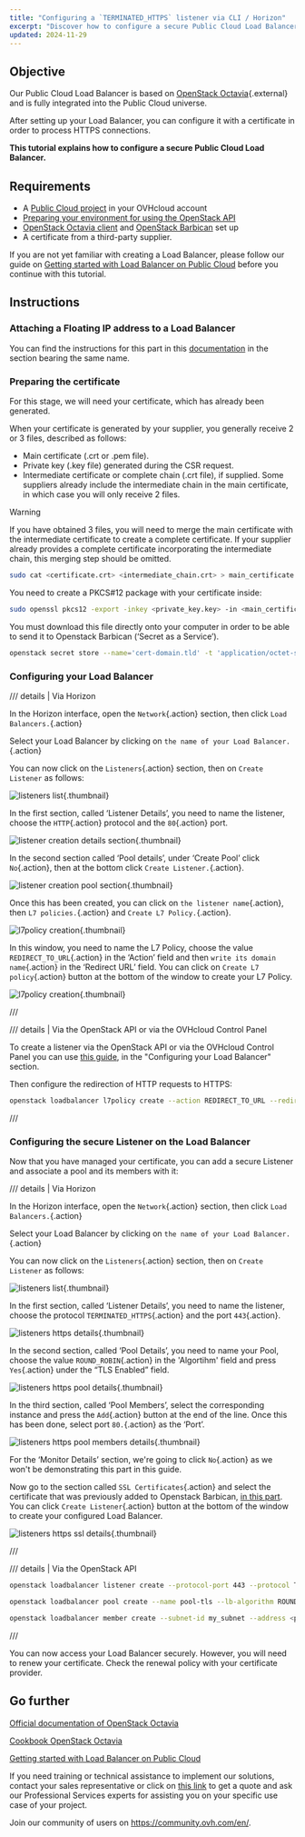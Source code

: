 ```yaml
---
title: "Configuring a `TERMINATED_HTTPS` listener via CLI / Horizon"
excerpt: "Discover how to configure a secure Public Cloud Load Balancer with a certificate from a third-party supplier."
updated: 2024-11-29
---
```


<style>
details>summary {
    color:rgb(33, 153, 232) !important;
    cursor: pointer;
}
details>summary::before {
    content:'\25B6';
    padding-right:1ch;
}
details[open]>summary::before {
    content:'\25BC';
}
</style>

## Objective

Our Public Cloud Load Balancer  is based on [OpenStack Octavia](https://wiki.openstack.org/wiki/Octavia){.external} and is fully integrated into the Public Cloud universe. 

After setting up your Load Balancer, you can configure it with a certificate in order to process HTTPS connections.

**This tutorial explains how to configure a secure Public Cloud Load Balancer.**

## Requirements

- A [Public Cloud project](https://www.ovhcloud.com/en-gb/public-cloud/) in your OVHcloud account
- [Preparing your environment for using the OpenStack API](/pages/public_cloud/compute/prepare_the_environment_for_using_the_openstack_api)
- [OpenStack Octavia client](https://docs.openstack.org/python-octaviaclient/latest/install/index.html) and [OpenStack Barbican](https://docs.openstack.org/python-barbicanclient/latest/install/index.html) set up
- A certificate from a third-party supplier.

If you are not yet familiar with creating a Load Balancer, please follow our guide on [Getting started with Load Balancer on Public Cloud](/pages/public_cloud/public_cloud_network_services/getting-started-01-create-lb-service) before you continue with this tutorial.

## Instructions

### Attaching a Floating IP address to a Load Balancer

You can find the instructions for this part in this [documentation](/pages/public_cloud/public_cloud_network_services/tutorials-01-secure-lb-letsencrypt) in the section bearing the same name.

### Preparing the certificate <a name="preparingcertificate"></a>

For this stage, we will need your certificate, which has already been generated. 

When your certificate is generated by your supplier, you generally receive 2 or 3 files, described as follows:
- Main certificate (.crt or .pem file).
- Private key (.key file) generated during the CSR request.
- Intermediate certificate or complete chain (.crt file), if supplied. Some suppliers already include the intermediate chain in the main certificate, in which case you will only receive 2 files.

> [!warning]
>
> If you have obtained 3 files, you will need to merge the main certificate with the intermediate certificate to create a complete certificate. If your supplier already provides a complete certificate incorporating the intermediate chain, this merging step should be omitted.
>

```bash
sudo cat <certificate.crt> <intermediate_chain.crt> > main_certificate.pem
```

You need to create a PKCS#12 package with your certificate inside:

```bash
sudo openssl pkcs12 -export -inkey <private_key.key> -in <main_certificate.pem> -out domain.tld.p12
```

You must download this file directly onto your computer in order to be able to send it to Openstack Barbican (‘Secret as a Service’).

```bash
openstack secret store --name='cert-domain.tld' -t 'application/octet-stream' -e 'base64' --payload="$(base64 < domain.tld.p12)"
```

### Configuring your Load Balancer


/// details | Via Horizon

In the Horizon interface, open the `Network`{.action} section, then click `Load Balancers.`{.action}

Select your Load Balancer by clicking on `the name of your Load Balancer.`{.action}

You can now click on the `Listeners`{.action} section, then on `Create Listener` as follows: 

![listeners list](images/loadbalancerlistenerslist.png){.thumbnail}

In the first section, called ‘Listener Details’, you need to name the listener, choose the `HTTP`{.action} protocol and the `80`{.action} port.

![listener creation details section](images/listenerhttpcreation1.png){.thumbnail}

In the second section called ‘Pool details’, under ‘Create Pool’ click `No`{.action}, then at the bottom click `Create Listener.`{.action}.

![listener creation pool section](images/listenerhttpcreation2.png){.thumbnail}

Once this has been created, you can click on `the listener name`{.action}, then `L7 policies.`{.action} and `Create L7 Policy.`{.action}.

![l7policy creation](images/listenerpolicieslist.png){.thumbnail}

In this window, you need to name the L7 Policy, choose the value `REDIRECT_TO_URL`{.action} in the ‘Action’ field and then `write its domain name`{.action} in the ‘Redirect URL’ field. You can click on `Create L7 policy`{.action} button at the bottom of the window to create your L7 Policy.

![l7policy creation](images/l7policycreation.png){.thumbnail}

///

/// details | Via the OpenStack API or via the OVHcloud Control Panel

To create a listener via the OpenStack API or via the OVHcloud Control Panel you can use [this guide](/pages/public_cloud/public_cloud_network_services/getting-started-01-create-lb-service), in the "Configuring your Load Balancer" section.

Then configure the redirection of HTTP requests to HTTPS:

```bash
openstack loadbalancer l7policy create --action REDIRECT_TO_URL --redirect-url https://<your-domain-or-ip> --name redirect-to-https http-listener
```

///

### Configuring the secure Listener on the Load Balancer

Now that you have managed your certificate, you can add a secure Listener and associate a pool and its members with it:

/// details | Via Horizon

In the Horizon interface, open the `Network`{.action} section, then click `Load Balancers.`{.action}

Select your Load Balancer by clicking on `the name of your Load Balancer.`{.action}

You can now click on the `Listeners`{.action} section, then on `Create Listener` as follows: 

![listeners list](images/loadbalancerlistenerslist.png){.thumbnail}

In the first section, called ‘Listener Details’, you need to name the listener, choose the protocol `TERMINATED_HTTPS`{.action} and the port `443`{.action}.

![listeners https details](images/listenerhttpscreation1.png){.thumbnail}

In the second section, called ‘Pool Details’, you need to name your Pool, choose the value `ROUND_ROBIN`{.action} in the 'Algortihm' field and press `Yes`{.action} under the “TLS Enabled” field.

![listeners https pool details](images/listenerhttpscreation2.png){.thumbnail}

In the third section, called ‘Pool Members’, select the corresponding instance and press the `Add`{.action} button at the end of the line. Once this has been done, select port `80.`{.action} as the ‘Port’.

![listeners https pool members details](images/listenerhttpscreation3.png){.thumbnail}

For the ‘Monitor Details’ section, we're going to click `No`{.action} as we won't be demonstrating this part in this guide.

Now go to the section called `SSL Certificates`{.action} and select the certificate that was previously added to Openstack Barbican, [in this part](#preparingcertificate).
You can click `Create Listener`{.action} button at the bottom of the window to create your configured Load Balancer.

![listeners https ssl details](images/listenerhttpscreation4.png){.thumbnail}

///

/// details | Via the OpenStack API

```bash
openstack loadbalancer listener create --protocol-port 443 --protocol TERMINATED_HTTPS --name https-listener --default-tls-container=$(openstack secret list | awk '/ cert-domain.tld / {print $2}') my_load_balancer

openstack loadbalancer pool create --name pool-tls --lb-algorithm ROUND_ROBIN --listener https-listener --protocol HTTP

openstack loadbalancer member create --subnet-id my_subnet --address <private_ip_instance> --protocol-port 80 pool-tls
```

///

You can now access your Load Balancer securely. However, you will need to renew your certificate. Check the renewal policy with your certificate provider.

## Go further

[Official documentation of OpenStack Octavia](https://docs.openstack.org/octavia/latest/)

[Cookbook OpenStack Octavia](https://docs.openstack.org/octavia/latest/user/guides/basic-cookbook.html)

[Getting started with Load Balancer on Public Cloud](/pages/public_cloud/public_cloud_network_services/getting-started-01-create-lb-service)

If you need training or technical assistance to implement our solutions, contact your sales representative or click on [this link](https://www.ovhcloud.com/en-gb/professional-services/) to get a quote and ask our Professional Services experts for assisting you on your specific use case of your project.

Join our community of users on <https://community.ovh.com/en/>.